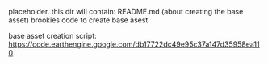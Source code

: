 
placeholder. this dir will contain:
README.md (about creating the base asset)
brookies code to create base asest

base asset creation script:
https://code.earthengine.google.com/db17722dc49e95c37a147d35958ea110